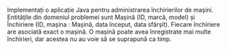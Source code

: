 Implementați o aplicație Java pentru administrarea închirierilor de mașini. Entitățile din domeniul problemei sunt Mașină (ID, marcă, model) și Închiriere (ID, mașina : Mașină, data început, data sfârșit). 
Fiecare închiriere are asociată exact o mașină. O mașină poate avea înregistrate mai multe închirieri, dar acestea nu au voie să se suprapună ca timp.
